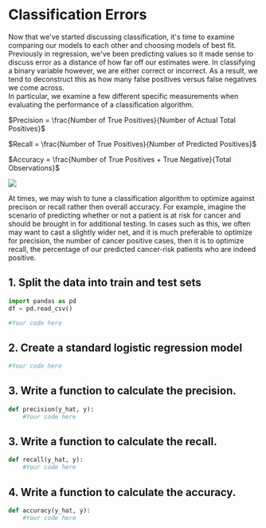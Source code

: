 
# Classification Errors

Now that we've started discussing classification, it's time to examine comparing our models to each other and choosing models of best fit. Previously in regression, we've been predicting values so it made sense to discuss error as a distance of how far off our estimates were. In classifying a binary variable however, we are either correct or incorrect. As a result, we tend to deconstruct this as how many false positives versus false negatives we come across.  
In particular, we examine a few different specific measurements when evaluating the performance of a classification algorithm.  
  
$Precision = \frac{Number of True Positives}{Number of Actual Total Positives}$    
  

$Recall = \frac{Number of True Positives}{Number of Predicted Positives}$  
  
$Accuracy = \frac{Number of True Positives + True Negative}{Total Observations}$

![](./confusion_matrix/images/precision_recall.png)

At times, we may wish to tune a classification algorithm to optimize against precison or recall rather then overall accuracy. For example, imagine the scenario of predicting whether or not a patient is at risk for cancer and should be brought in for additional testing. In cases such as this, we often may want to cast a slightly wider net, and it is much preferable to optimize for precision, the number of cancer positive cases, then it is to optimize recall, the percentage of our predicted cancer-risk patients who are indeed positive.

## 1. Split the data into train and test sets


```python
import pandas as pd
df = pd.read_csv()

```


```python
#Your code here
```

## 2. Create a standard logistic regression model


```python
#Your code here
```

## 3. Write a function to calculate the precision.


```python
def precision(y_hat, y):
    #Your code here
```

## 3. Write a function to calculate the recall.


```python
def recall(y_hat, y):
    #Your code here
```

## 4. Write a function to calculate the accuracy.


```python
def accuracy(y_hat, y):
    #Your code here
```

